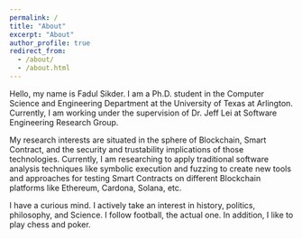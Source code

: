 ```yaml
---
permalink: /
title: "About"
excerpt: "About"
author_profile: true
redirect_from: 
  - /about/
  - /about.html
---
```


Hello, my name is Fadul Sikder. I am a Ph.D. student in the Computer Science and Engineering Department at the University of Texas at Arlington. Currently, I am working under the supervision of Dr. Jeff Lei at Software Engineering Research Group.

My research interests are situated in the sphere of Blockchain, Smart Contract, and the security and trustability implications of those technologies. Currently, I am researching to apply traditional software analysis techniques like symbolic execution and fuzzing to create new tools and approaches for testing Smart Contracts on different Blockchain platforms like Ethereum, Cardona, Solana, etc.

I have a curious mind. I actively take an interest in history, politics, philosophy, and Science. I follow football, the actual one. In addition, I like to play chess and poker.
